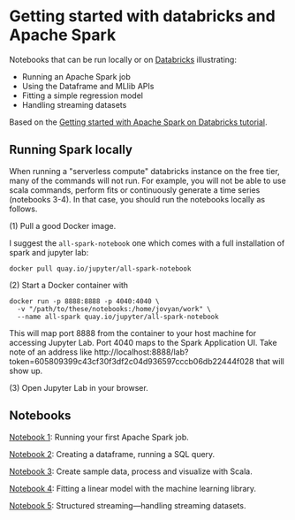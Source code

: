 Getting started with databricks and Apache Spark
=================================================

Notebooks that can be run locally or on [Databricks](https://www.databricks.com) illustrating: 

- Running an Apache Spark job
- Using the Dataframe and MLlib APIs
- Fitting a simple regression model
- Handling streaming datasets

Based on the [Getting started with Apache Spark on Databricks tutorial](https://www.databricks.com/spark/getting-started-with-apache-spark). 

## Running Spark locally

When running a "serverless compute" databricks instance on the free tier, many of the commands will not run. For example, you will not be able to use scala commands, perform fits or continuously generate a time series (notebooks 3-4). In that case, you should run the notebooks locally as follows.

(1) Pull a good Docker image.

I suggest the `all-spark-notebook` one which comes with a full installation of spark and jupyter lab:

    docker pull quay.io/jupyter/all-spark-notebook

(2) Start a Docker container with

```shell
docker run -p 8888:8888 -p 4040:4040 \
  -v "/path/to/these/notebooks:/home/jovyan/work" \
  --name all-spark quay.io/jupyter/all-spark-notebook
```

This will map port 8888 from the container to your host machine for accessing Jupyter Lab. Port  4040 maps to the Spark Application UI. Take note of an address like http://localhost:8888/lab?token=605809399c43cf30f3df2c04d936597cccb06db22444f028 that will show up.

(3) Open Jupyter Lab in your browser.





## Notebooks

[Notebook 1](1-My%20first%20Apache%20Spark%20job.ipynb): Running your first Apache Spark job.

[Notebook 2](2-Dataframe,%20SQL%20queries.ipynb): Creating a dataframe, running a SQL query.

[Notebook 3](3-Create%20sample%20data,%20process%20and%20visualize.ipynb): Create sample data, process and visualize with Scala.

[Notebook 4](4-Spark%20ML%20library.ipynb): Fitting a linear model with the machine learning library.

[Notebook 5](5-Streaming.ipynb): Structured streaming—handling streaming datasets.


